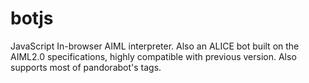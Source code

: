 # botjs
JavaScript In-browser AIML interpreter. Also an ALICE bot built on the AIML2.0 specifications, highly compatible with previous version. Also supports most of pandorabot's tags.
